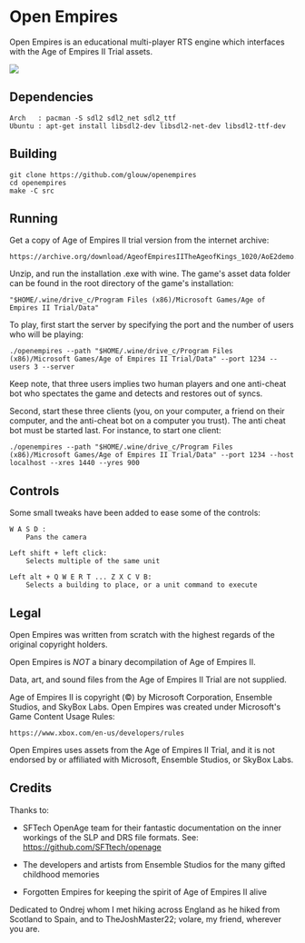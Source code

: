 # Open Empires

Open Empires is an educational multi-player RTS engine which interfaces with the Age of Empires II Trial assets.

![](https://user-images.githubusercontent.com/7000616/76479321-9ef9c700-63c8-11ea-9353-a7dafa29ea0a.png)

## Dependencies

    Arch   : pacman -S sdl2 sdl2_net sdl2_ttf
    Ubuntu : apt-get install libsdl2-dev libsdl2-net-dev libsdl2-ttf-dev

## Building

    git clone https://github.com/glouw/openempires
    cd openempires
    make -C src

## Running

Get a copy of Age of Empires II trial version from the internet archive:

    https://archive.org/download/AgeofEmpiresIITheAgeofKings_1020/AoE2demo.zip

Unzip, and run the installation .exe with wine. The game's asset data folder
can be found in the root directory of the game's installation:

    "$HOME/.wine/drive_c/Program Files (x86)/Microsoft Games/Age of Empires II Trial/Data"

To play, first start the server by specifying the port and the number of users
who will be playing:

    ./openempires --path "$HOME/.wine/drive_c/Program Files (x86)/Microsoft Games/Age of Empires II Trial/Data" --port 1234 --users 3 --server

Keep note, that three users implies two human players and one anti-cheat bot
who spectates the game and detects and restores out of syncs.

Second, start these three clients (you, on your computer, a friend on their computer,
and the anti-cheat bot on a computer you trust). The anti cheat bot must be started last.
For instance, to start one client:

    ./openempires --path "$HOME/.wine/drive_c/Program Files (x86)/Microsoft Games/Age of Empires II Trial/Data" --port 1234 --host localhost --xres 1440 --yres 900

## Controls

Some small tweaks have been added to ease some of the controls:

    W A S D :
        Pans the camera

    Left shift + left click:
        Selects multiple of the same unit

    Left alt + Q W E R T ... Z X C V B:
        Selects a building to place, or a unit command to execute

## Legal

Open Empires was written from scratch with the highest regards of the
original copyright holders.

Open Empires is *NOT* a binary decompilation of Age of Empires II.

Data, art, and sound files from the Age of Empires II Trial are not supplied.

Age of Empires II is copyright (©) by Microsoft Corporation, Ensemble Studios, and SkyBox Labs.
Open Empires was created under Microsoft's Game Content Usage Rules:

    https://www.xbox.com/en-us/developers/rules

Open Empires uses assets from the Age of Empires II Trial, and it is not endorsed by
or affiliated with Microsoft, Ensemble Studios, or SkyBox Labs.

## Credits

Thanks to:

* SFTech OpenAge team for their fantastic documentation on the
  inner workings of the SLP and DRS file formats. See:
      https://github.com/SFTtech/openage

* The developers and artists from Ensemble Studios for the many
  gifted childhood memories

* Forgotten Empires for keeping the spirit of Age of Empires II alive

Dedicated to Ondrej whom I met hiking across England as he hiked from
Scotland to Spain, and to TheJoshMaster22; volare, my friend, wherever you are.
